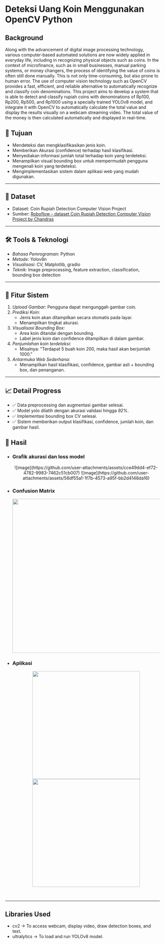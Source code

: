 # Deteksi Uang Koin Menggunakan OpenCV Python


## Background

Along with the advancement of digital image processing technology, various computer-based automated solutions are now widely applied in everyday life, including in recognizing physical objects such as coins. In the context of microfinance, such as in small businesses, manual parking systems, or money changers, the process of identifying the value of coins is often still done manually. This is not only time-consuming, but also prone to human error. 
The use of computer vision technology such as OpenCV provides a fast, efficient, and reliable alternative to automatically recognize and classify coin denominations. This project aims to develop a system that is able to detect and classify rupiah coins with denominations of Rp100, Rp200, Rp500, and Rp1000 using a specially trained YOLOv8 model, and integrate it with OpenCV to automatically calculate the total value and display the results visually on a webcam streaming video. 
The total value of the money is then calculated automatically and displayed in real-time.

## 🎯 Tujuan
- Mendeteksi dan mengklasifikasikan jenis koin.
- Memberikan Akurasi (confidence) terhadap hasil klasifikasi.
- Menyediakan informasi jumlah total terhadap koin yang terdeteksi.
- Menampilkan visual bounding box untuk mempermudah pengguna mengenali koin yang terdeteksi.
- Mengimplementasikan sistem dalam aplikasi web yang mudah digunakan.

---

## 📁 Dataset
- Dataset: Coin Rupiah Detection Computer Vision Project 
- Sumber: [Roboflow - dataset Coin Rupiah Detection Computer Vision Project by Chandras](https://universe.roboflow.com/chandras/coin-rupiah-detection)

---

## 🛠 Tools & Teknologi
- *Bahasa Pemrograman:* Python  
- *Metode:* Yolov8n
- *Visualisasi:* CV, Matplotlib, gradio
- *Teknik:* Image preprocessing, feature extraction, classification, bounding box detection  

---

## 🚀 Fitur Sistem
1. *Upload Gambar:* Pengguna dapat mengunggah gambar coin.
2. *Prediksi Koin:*
   - Jenis koin akan ditampilkan secara otomatis pada layar.
   - Menampilkan tingkat akurasi.
3. *Visualisasi Bounding Box:*
   - Area koin ditandai dengan bounding.
   - Label jenis koin dan confidence ditampilkan di dalam gambar.
4. *Penjumlahan koin terdeteksi:*
   - Misalnya: "Terdapat 5 buah koin 200, maka hasil akan berjumlah 1000."
5. *Antarmuka Web Sederhana:*
   - Menampilkan hasil klasifikasi, confidence, gambar asli + bounding box, dan penanganan.

---

## 📈 Detail Progress 
- ✅ Data preprocessing dan augmentasi gambar selesai.
- ✅ Model yolo dilatih dengan akurasi validasi hingga *92%*.
- ✅ Implementasi bounding box CV selesai.
- ✅ Sistem memberikan output klasifikasi, confidence, jumlah koin, dan gambar hasil.

## 🚀 Hasil 
- ### Grafik akurasi dan loss model
  <p align="center">
   ![image](https://github.com/user-attachments/assets/cce49dd4-ef72-4782-9983-7462c51cb007)
   ![image](https://github.com/user-attachments/assets/56df55a1-1f7b-4573-a95f-bb2d4148da16)  
  </p>
 

- ### Confusion Matrix
  <p align="center">
  <img src="![image](https://github.com/user-attachments/assets/dda37187-9c6b-411e-8d4d-bc1de280dc9c)" width="500"/>
  </p>
- ### Aplikasi
  <p align="center">
  <img src="Gambar/Home.png" width="350"/>
  <img src="Gambar/Hasil.png" width="350"/>
  </p>

  ---
## Libraries Used
- cv2 → To access webcam, display video, draw detection boxes, and text.
- ultralytics → To load and run YOLOv8 model.
